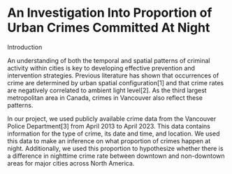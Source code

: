 # An Investigation Into Proportion of Urban Crimes Committed At Night

Introduction

An understanding of both the temporal and spatial patterns of criminal activity within cities is key to developing effective prevention and intervention strategies. Previous literature has shown that occurrences of crime are determined by urban spatial configuration[1] and that crime rates are negatively correlated to ambient light level[2]. As the third largest metropolitan area in Canada, crimes in Vancouver also reflect these patterns.

In our project, we used publicly available crime data from the Vancouver Police Department[3] from April 2013 to April 2023. This data contains information for the type of crime, its date and time, and location. We used this data to make an inference on what proportion of crimes happen at night. Additionally, we used this proportion to hypothesize whether there is a difference in nighttime crime rate between downtown and non-downtown areas for major cities across North America.